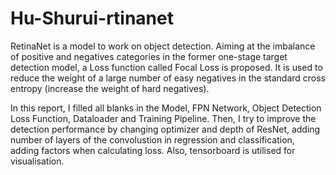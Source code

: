 # Hu-Shurui-rtinanet
RetinaNet is a model to work on object detection. Aiming at the imbalance of positive and negatives categories in the former one-stage target detection model, a Loss function called Focal Loss is proposed. It is used to reduce the weight of a large number of easy negatives in the standard cross entropy (increase the weight of hard negatives).

In this report, I filled all blanks in the Model, FPN Network, Object Detection Loss Function, Dataloader and Training Pipeline. Then, I try to improve the detection performance by changing optimizer and depth of ResNet, adding number of layers of the convolustion in regression and classification, adding factors when calculating loss. Also, tensorboard is utilised for visualisation.
